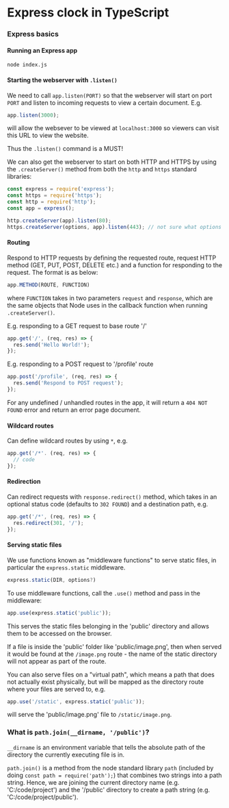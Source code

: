 # Express clock in TypeScript



### Express basics

#### Running an Express app

```console
node index.js
```

#### Starting the webserver with `.listen()`

We need to call `app.listen(PORT)` so that the webserver will start on port `PORT` and listen to incoming requests to view a certain document. E.g.

```ts
app.listen(3000);
```

will allow the websever to be viewed at `localhost:3000` so viewers can visit this URL to view the website.

Thus the `.listen()` command is a MUST!

We can also get the webserver to start on both HTTP and HTTPS by using the `.createServer()` method from both the `http` and `https` standard libraries:

```ts
const express = require('express');
const https = require('https');
const http = require('http');
const app = express();

http.createServer(app).listen(80);
https.createServer(options, app).listen(443); // not sure what options is
```


#### Routing

Respond to HTTP requests by defining the requested route, request HTTP method (GET, PUT, POST, DELETE etc.) and a function for responding to the request. The format is as below:

```ts
app.METHOD(ROUTE, FUNCTION)
```

where `FUNCTION` takes in two parameters `request` and `response`, which are the same objects that Node uses in the callback function when running `.createServer()`.

E.g. responding to a GET request to base route '/'

```ts
app.get('/', (req, res) => {
  res.send('Hello World!');
});
```

E.g. responding to a POST request to '/profile' route

```ts
app.post('/profile', (req, res) => {
  res.send('Respond to POST request');
});
```

For any undefined / unhandled routes in the app, it will return a `404 NOT FOUND` error and return an error page document.


#### Wildcard routes

Can define wildcard routes by using `*`, e.g.

```ts
app.get('/*'. (req, res) => {
  // code
});
```


#### Redirection

Can redirect requests with `response.redirect()` method, which takes in an optional status code (defaults to `302 FOUND`) and a destination path, e.g.

```ts
app.get('/*', (req, res) => {
  res.redirect(301, '/');
});
```


#### Serving static files

We use functions known as "middleware functions" to serve static files, in particular the `express.static` middleware.

```ts
express.static(DIR, options?)
```

To use middleware functions, call the `.use()` method and pass in the middleware:

```ts
app.use(express.static('public'));
```

This serves the static files belonging in the 'public' directory and allows them to be accessed on the browser.

If a file is inside the 'public' folder like 'public/image.png', then when served it would be found at the `/image.png` route - the name of the static directory will not appear as part of the route.

You can also serve files on a "virtual path", which means a path that does not actually exist physically, but will be mapped as the directory route where your files are served to, e.g.

```ts
app.use('/static', express.static('public'));
```

will serve the 'public/image.png' file to `/static/image.png`.


### What is `path.join(__dirname, '/public')`?

`__dirname` is an environment variable that tells the absolute path of the directory the currently executing file is in.

`path.join()` is a method from the node standard library `path` (included by doing `const path = require('path');`) that combines two strings into a path string. Hence, we are joining the current directory name (e.g. 'C:/code/project') and the '/public' directory to create a path string (e.g. 'C:/code/project/public').
